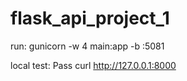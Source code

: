 # flask_api_project_1

run: gunicorn -w 4 main:app -b :5081

local test: Pass
curl http://127.0.0.1:8000 